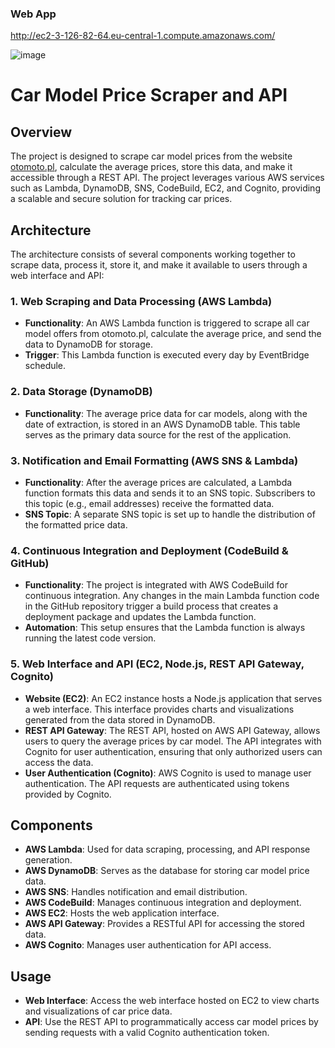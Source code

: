 ### Web App
http://ec2-3-126-82-64.eu-central-1.compute.amazonaws.com/


![image](https://github.com/user-attachments/assets/a1890d24-a282-40c7-bd66-d46effe9a909)





# Car Model Price Scraper and API

## Overview

The project is designed to scrape car model prices from the website [otomoto.pl](https://www.otomoto.pl), calculate the average prices, store this data, and make it accessible through a REST API. The project leverages various AWS services such as Lambda, DynamoDB, SNS, CodeBuild, EC2, and Cognito, providing a scalable and secure solution for tracking car prices.

## Architecture

The architecture consists of several components working together to scrape data, process it, store it, and make it available to users through a web interface and API:

### 1. Web Scraping and Data Processing (AWS Lambda)
- **Functionality**: An AWS Lambda function is triggered to scrape all car model offers from otomoto.pl, calculate the average price, and send the data to DynamoDB for storage.
- **Trigger**: This Lambda function is executed every day by EventBridge schedule.

### 2. Data Storage (DynamoDB)
- **Functionality**: The average price data for car models, along with the date of extraction, is stored in an AWS DynamoDB table. This table serves as the primary data source for the rest of the application.

### 3. Notification and Email Formatting (AWS SNS & Lambda)
- **Functionality**: After the average prices are calculated, a Lambda function formats this data and sends it to an SNS topic. Subscribers to this topic (e.g., email addresses) receive the formatted data.
- **SNS Topic**: A separate SNS topic is set up to handle the distribution of the formatted price data.

### 4. Continuous Integration and Deployment (CodeBuild & GitHub)
- **Functionality**: The project is integrated with AWS CodeBuild for continuous integration. Any changes in the main Lambda function code in the GitHub repository trigger a build process that creates a deployment package and updates the Lambda function.
- **Automation**: This setup ensures that the Lambda function is always running the latest code version.

### 5. Web Interface and API (EC2, Node.js, REST API Gateway, Cognito)
- **Website (EC2)**: An EC2 instance hosts a Node.js application that serves a web interface. This interface provides charts and visualizations generated from the data stored in DynamoDB.
- **REST API Gateway**: The REST API, hosted on AWS API Gateway, allows users to query the average prices by car model. The API integrates with Cognito for user authentication, ensuring that only authorized users can access the data.
- **User Authentication (Cognito)**: AWS Cognito is used to manage user authentication. The API requests are authenticated using tokens provided by Cognito.

## Components

- **AWS Lambda**: Used for data scraping, processing, and API response generation.
- **AWS DynamoDB**: Serves as the database for storing car model price data.
- **AWS SNS**: Handles notification and email distribution.
- **AWS CodeBuild**: Manages continuous integration and deployment.
- **AWS EC2**: Hosts the web application interface.
- **AWS API Gateway**: Provides a RESTful API for accessing the stored data.
- **AWS Cognito**: Manages user authentication for API access.



## Usage

- **Web Interface**: Access the web interface hosted on EC2 to view charts and visualizations of car price data.
- **API**: Use the REST API to programmatically access car model prices by sending requests with a valid Cognito authentication token.



